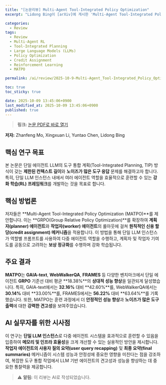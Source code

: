 ```yaml
---
title: "[논문리뷰] Multi-Agent Tool-Integrated Policy Optimization"
excerpt: "Lidong Bing이 [arXiv]에 게시한 'Multi-Agent Tool-Integrated Policy Optimization' 논문에 대한 자세한 리뷰입니다."

categories:
  - Review
tags:
  - Review
  - Multi-Agent RL
  - Tool-Integrated Planning
  - Large Language Models (LLMs)
  - Policy Optimization
  - Credit Assignment
  - Reinforcement Learning
  - MATPO

permalink: /ai/review/2025-10-9-Multi-Agent_Tool-Integrated_Policy_Optimization/

toc: true
toc_sticky: true

date: 2025-10-09 13:45:06+0900
last_modified_at: 2025-10-09 13:45:06+0900
published: true
---
```

> **링크:** [논문 PDF로 바로 열기](https://arxiv.org/abs/2510.04678)

**저자:** Zhanfeng Mo, Xingxuan Li, Yuntao Chen, Lidong Bing



## 핵심 연구 목표
본 논문은 단일 에이전트 LLM의 도구 통합 계획(Tool-Integrated Planning, TIP) 방식이 갖는 **제한된 컨텍스트 길이**와 **노이즈가 많은 도구 응답** 문제를 해결하고자 합니다. 특히, 단일 LLM 인스턴스 내에서 여러 에이전트 역할을 효율적으로 훈련할 수 있는 **강화 학습(RL) 프레임워크**를 개발하는 것을 목표로 합니다.

## 핵심 방법론
저자들은 **Multi-Agent Tool-Integrated Policy Optimization (MATPO)**를 제안합니다. 이는 **GRPO(Group Relative Policy Optimization)**를 확장하여 **계획자(planner) 에이전트**와 **작업자(worker) 에이전트**의 롤아웃에 걸쳐 **원칙적인 신용 할당(credit assignment) 메커니즘**을 적용합니다. 이 방법을 통해 단일 LLM 인스턴스가 역할별 프롬프트를 사용하여 다중 에이전트 역할을 수행하고, 계획자 및 작업자 기여도를 공동으로 고려하는 **보상 정규화**를 수행하며 강화 학습됩니다.

## 주요 결과
**MATPO**는 **GAIA-text**, **WebWalkerQA**, **FRAMES** 등 다양한 벤치마크에서 단일 에이전트 **GRPO** 기준선 대비 평균 **18.38%**의 **상대적 성능 향상**을 일관되게 달성했습니다. 특히, GAIA-text에서는 **32.16%** 대비 **42.60%**를, WebWalkerQA에서는 **30.14%** 대비 **33.00%**를, FRAMES에서는 **56.22%** 대비 **63.64%**를 기록했습니다. 또한, MATPO는 훈련 과정에서 더 **안정적인 성능 향상**과 **노이즈가 많은 도구 출력**에 대한 **강력한 견고성**을 보여주었습니다.

## AI 실무자를 위한 시사점
이 연구는 **단일 LLM 인스턴스**로 다중 에이전트 시스템을 효과적으로 훈련할 수 있음을 입증하여 **메모리 및 인프라 효율성**을 크게 개선할 수 있는 실용적인 방안을 제시합니다. **작업자 에이전트의 사용자 질의 요약(user query recapping)** 및 **최종 요약(final summaries)** 메커니즘이 시스템 성능과 안정성에 중요한 영향을 미친다는 점을 강조하여, 복잡한 도구 통합 작업에서 LLM 기반 에이전트의 견고성과 성능을 향상하는 데 중요한 통찰력을 제공합니다.

> ⚠️ **알림:** 이 리뷰는 AI로 작성되었습니다.